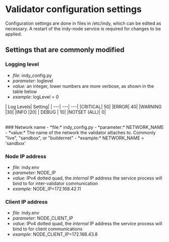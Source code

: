 # Validator configuration settings

Configuration settings are done in files in /etc/indy, which can be edited as necessary. A restart of the indy-node service is required for changes to be applied.

## Settings that are commonly modified

### Logging level
- *file:* indy_config.py
- *parameter:* loglevel
- *value:* an integer, lower numbers are more verbose, as shown in the table below
- *example:* logLevel = 0

| Log Levels| 	Setting|
| ---| ---| ---|
|CRITICAL|	50|
|ERROR|	40|
|WARNING	|30|
|INFO	|20|
| DEBUG	| 10|
|NOTSET (ALL)|	0|

 <br />
### Network name
- *file:* indy_config.py
- *parameter:* NETWORK_NAME
- *value:* The name of the network the validator attaches to. Commonly "live", "sandbox", or "buildernet"
- *example:* NETWORK_NAME = 'sandbox'

### Node IP address
- *file:* indy.env
- *parameter:* NODE_IP
- *value:* IPv4 dotted quad, the *internal* IP address the service process will bind to for inter-validator communication
- *example:* NODE_IP=172.168.42.11

### Client IP address
- *file:* indy.env
- *parameter:* NODE_CLIENT_IP
- *value:* IPv4 dotted quad, the *internal* IP address the service process will bind to for client communications
- *example:* NODE_CLIENT_IP=172.168.43.8
